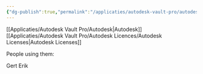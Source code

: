 ```yaml
---
{"dg-publish":true,"permalink":"/applicaties/autodesk-vault-pro/autodesk-licences/autodesk-people/autodesk-people-using-licenses/","tags":["autodesk"],"noteIcon":"","created":"2025-03-17T09:48:53.711+01:00","updated":"2025-03-17T09:49:58.400+01:00"}
---
```


[[Applicaties/Autodesk Vault Pro/Autodesk\|Autodesk]] [[Applicaties/Autodesk Vault Pro/Autodesk Licences/Autodesk Licenses\|Autodesk Licenses]]

People using them:

Gert
Erik
